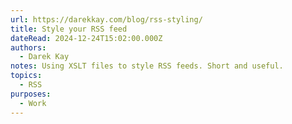 ```yaml
---
url: https://darekkay.com/blog/rss-styling/
title: Style your RSS feed
dateRead: 2024-12-24T15:02:00.000Z
authors:
  - Darek Kay
notes: Using XSLT files to style RSS feeds. Short and useful.
topics:
  - RSS
purposes:
  - Work
---
```

